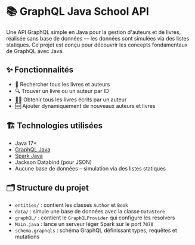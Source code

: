 # 📚 GraphQL Java School API

Une API GraphQL simple en Java pour la gestion d'auteurs et de livres, réalisée sans base de données — les données sont simulées via des listes statiques. Ce projet est conçu pour découvrir les concepts fondamentaux de GraphQL avec Java.

## ✨ Fonctionnalités

- 📖 Rechercher tous les livres et auteurs
- 🔍 Trouver un livre ou un auteur par ID
- 🧑‍🏫 Obtenir tous les livres écrits par un auteur
- 🆕 Ajouter dynamiquement de nouveaux auteurs et livres

## 🏗️ Technologies utilisées

- Java 17+
- [GraphQL Java](https://github.com/graphql-java/graphql-java)
- [Spark Java](http://sparkjava.com/)
- Jackson Databind (pour JSON)
- Aucune base de données – simulation via des listes statiques

## 🗂️ Structure du projet

- `entities/` : contient les classes `Author` et `Book`
- `data/` : simule une base de données avec la classe `DataStore`
- `graphQL/` : contient le `GraphQLProvider` qui configure les resolvers
- `Main.java` : lance un serveur léger Spark sur le port `7070`
- `schema.graphqls` : schéma GraphQL définissant types, requêtes et mutations
